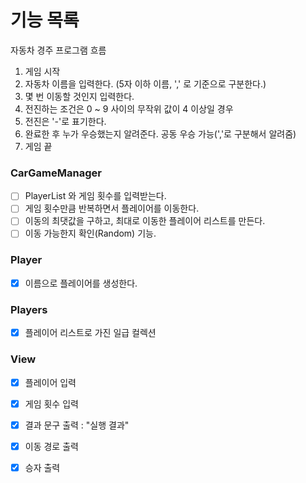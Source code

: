# 기능 목록

자동차 경주 프로그램 흐름

1. 게임 시작
2. 자동차 이름을 입력한다. (5자 이하 이름, ',' 로 기준으로 구분한다.)
3. 몇 번 이동할 것인지 입력한다.
4. 전진하는 조건은 0 ~ 9 사이의 무작위 값이 4 이상일 경우
5. 전진은 '-'로 표기한다.
6. 완료한 후 누가 우승했는지 알려준다. 공동 우승 가능(','로 구분해서 알려줌)
7. 게임 끝

### CarGameManager
- [ ] PlayerList 와 게임 횟수를 입력받는다.
- [ ] 게임 횟수만큼 반복하면서 플레이어를 이동한다.
- [ ] 이동의 최댓값을 구하고, 최대로 이동한 플레이어 리스트를 만든다.
- [ ] 이동 가능한지 확인(Random) 기능.

### Player
- [x] 이름으로 플레이어를 생성한다.

### Players
- [x] 플레이어 리스트로 가진 일급 컬렉션

### View
- [x] 플레이어 입력
- [x] 게임 횟수 입력
- [x] 결과 문구 출력 : "실행 결과"
- [x] 이동 경로 출력
- [x] 승자 출력

